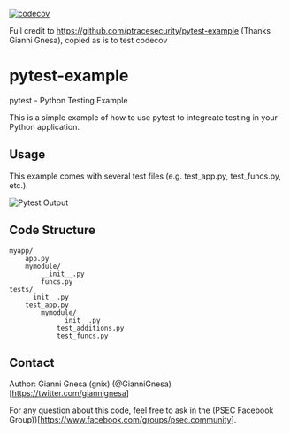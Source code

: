 [![codecov](https://codecov.io/gh/ganeshkathiresan/CI-19853-NumPy-Codecov/branch/master/graph/badge.svg?token=HT1ISS7MHT)](https://codecov.io/gh/ganeshkathiresan/CI-19853-NumPy-Codecov)

Full credit to https://github.com/ptracesecurity/pytest-example (Thanks Gianni Gnesa), copied as is to test codecov

# pytest-example
pytest - Python Testing Example

This is a simple example of how to use pytest to integreate testing in your Python application.


## Usage
This example comes with several test files (e.g. test_app.py, test_funcs.py, etc.).


![Pytest Output](https://github.com/ptracesecurity/pytest-example/blob/media/pytest_output.png)



## Code Structure

```
myapp/
    app.py
    mymodule/
        __init__.py
        funcs.py
tests/
    __init__.py
    test_app.py
        mymodule/
            __init__.py
            test_additions.py
            test_funcs.py
```

## Contact

Author: Gianni Gnesa (gnix) (@GianniGnesa)[https://twitter.com/giannignesa]

For any question about this code, feel free to ask in the (PSEC Facebook Group))[https://www.facebook.com/groups/psec.community].
